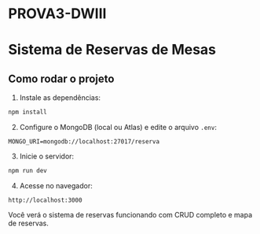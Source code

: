# PROVA3-DWIII
# Sistema de Reservas de Mesas

## Como rodar o projeto

1. Instale as dependências:
```bash
npm install
```

2. Configure o MongoDB (local ou Atlas) e edite o arquivo `.env`:
```env
MONGO_URI=mongodb://localhost:27017/reserva
```

3. Inicie o servidor:
```bash
npm run dev
```

4. Acesse no navegador:
```
http://localhost:3000
```

Você verá o sistema de reservas funcionando com CRUD completo e mapa de reservas.
